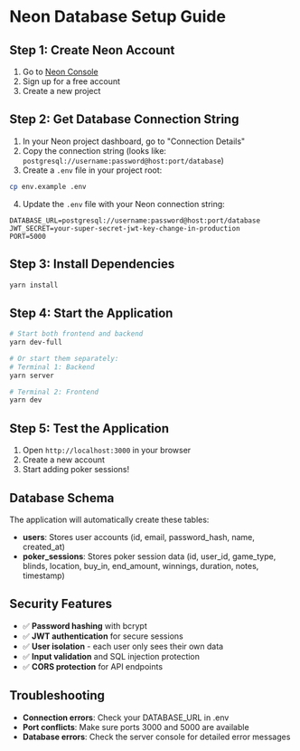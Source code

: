 # Neon Database Setup Guide

## Step 1: Create Neon Account

1. Go to [Neon Console](https://console.neon.tech/)
2. Sign up for a free account
3. Create a new project

## Step 2: Get Database Connection String

1. In your Neon project dashboard, go to "Connection Details"
2. Copy the connection string (looks like: `postgresql://username:password@host:port/database`)
3. Create a `.env` file in your project root:

```bash
cp env.example .env
```

4. Update the `.env` file with your Neon connection string:

```env
DATABASE_URL=postgresql://username:password@host:port/database
JWT_SECRET=your-super-secret-jwt-key-change-in-production
PORT=5000
```

## Step 3: Install Dependencies

```bash
yarn install
```

## Step 4: Start the Application

```bash
# Start both frontend and backend
yarn dev-full

# Or start them separately:
# Terminal 1: Backend
yarn server

# Terminal 2: Frontend  
yarn dev
```

## Step 5: Test the Application

1. Open `http://localhost:3000` in your browser
2. Create a new account
3. Start adding poker sessions!

## Database Schema

The application will automatically create these tables:

- **users**: Stores user accounts (id, email, password_hash, name, created_at)
- **poker_sessions**: Stores poker session data (id, user_id, game_type, blinds, location, buy_in, end_amount, winnings, duration, notes, timestamp)

## Security Features

- ✅ **Password hashing** with bcrypt
- ✅ **JWT authentication** for secure sessions
- ✅ **User isolation** - each user only sees their own data
- ✅ **Input validation** and SQL injection protection
- ✅ **CORS protection** for API endpoints

## Troubleshooting

- **Connection errors**: Check your DATABASE_URL in .env
- **Port conflicts**: Make sure ports 3000 and 5000 are available
- **Database errors**: Check the server console for detailed error messages

